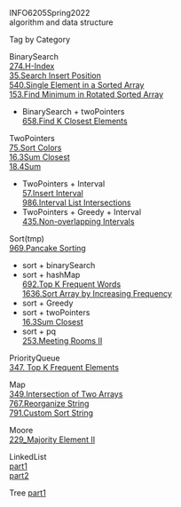 INFO6205Spring2022  
algorithm and data structure

Tag by Category

BinarySearch  
[274.H-Index](https://leetcode-cn.com/problems/h-index/)  
[35.Search Insert Position](https://leetcode-cn.com/problems/search-insert-position/)  
[540.Single Element in a Sorted Array](https://leetcode-cn.com/problems/single-element-in-a-sorted-array/)  
[153.Find Minimum in Rotated Sorted Array](https://leetcode-cn.com/problems/find-minimum-in-rotated-sorted-array/)  
+ BinarySearch + twoPointers  
[658.Find K Closest Elements](https://leetcode-cn.com/problems/find-k-closest-elements/)  

TwoPointers  
[75.Sort Colors](https://leetcode-cn.com/problems/sort-colors/)  
[16.3Sum Closest](https://leetcode-cn.com/problems/3sum-closest/)  
[18.4Sum](https://leetcode-cn.com/problems/4sum/)  
+ TwoPointers + Interval  
[57.Insert Interval](https://leetcode-cn.com/problems/insert-interval/)  
[986.Interval List Intersections](https://leetcode.com/problems/interval-list-intersections/)  
+ TwoPointers + Greedy + Interval   
[435.Non-overlapping Intervals](https://leetcode-cn.com/problems/non-overlapping-intervals/)  

Sort(tmp)  
[969.Pancake Sorting](https://leetcode-cn.com/problems/pancake-sorting/)  
+ sort + binarySearch   
+ sort + hashMap  
[692.Top K Frequent Words](https://leetcode-cn.com/problems/top-k-frequent-words/)  
[1636.Sort Array by Increasing Frequency](https://leetcode-cn.com/problems/sort-array-by-increasing-frequency/)  
+ sort + Greedy  
+ sort + twoPointers  
[16.3Sum Closest](https://leetcode-cn.com/problems/3sum-closest/)  
+ sort + pq  
[253.Meeting Rooms II](https://leetcode-cn.com/problems/meeting-rooms-ii/)  

PriorityQueue  
[347. Top K Frequent Elements](https://leetcode-cn.com/problems/top-k-frequent-elements/)  

Map  
[349.Intersection of Two Arrays](https://leetcode-cn.com/problems/intersection-of-two-arrays/)    
[767.Reorganize String](https://leetcode-cn.com/problems/reorganize-string/)   
[791.Custom Sort String](https://leetcode-cn.com/problems/custom-sort-string/)  

Moore  
[229_Majority Element II](https://leetcode-cn.com/problems/majority-element-ii/)  

LinkedList  
[part1](https://github.com/user1689/INFO6205Spring2022/tree/main/assignment3)  
[part2](https://github.com/user1689/INFO6205Spring2022/tree/main/assignment4)  

Tree
[part1](https://github.com/user1689/INFO6205Spring2022/tree/main/assignment5)
